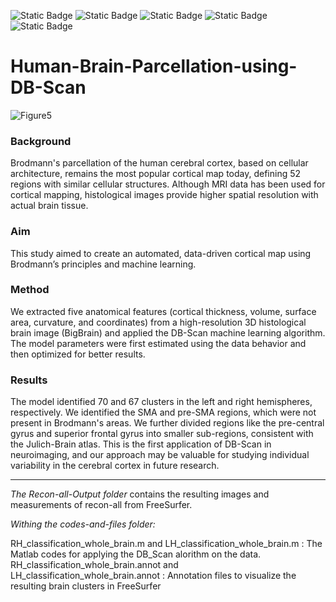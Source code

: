 ![Static Badge](https://img.shields.io/badge/Clustering-FF0000)
![Static Badge](https://img.shields.io/badge/Neuroimaging-FF0000)
![Static Badge](https://img.shields.io/badge/AI-8A2BE2)
![Static Badge](https://img.shields.io/badge/Python-8A2BE2)
![Static Badge](https://img.shields.io/badge/Human%20Brain-4CAF50)

# Human-Brain-Parcellation-using-DB-Scan

![Figure5](https://github.com/user-attachments/assets/0b2ec14f-41e8-4a23-90e6-e9024b09d37a)

### Background

Brodmann's parcellation of the human cerebral cortex, based on cellular architecture, remains the most popular cortical map today, defining 52 regions with similar cellular structures. Although MRI data has been used for cortical mapping, histological images provide higher spatial resolution with actual brain tissue. 

### Aim

This study aimed to create an automated, data-driven cortical map using Brodmann’s principles and machine learning.

### Method

We extracted five anatomical features (cortical thickness, volume, surface area, curvature, and coordinates) from a high-resolution 3D histological brain image (BigBrain) and applied the DB-Scan machine learning algorithm. The model parameters were first estimated using the data behavior and then optimized for better results.

### Results

The model identified 70 and 67 clusters in the left and right hemispheres, respectively. We identified the SMA and pre-SMA regions, which were not present in Brodmann's areas. We further divided regions like the pre-central gyrus and superior frontal gyrus into smaller sub-regions, consistent with the Julich-Brain atlas. This is the first application of DB-Scan in neuroimaging, and our approach may be valuable for studying individual variability in the cerebral cortex in future research.

---

*The Recon-all-Output folder* contains the resulting images and measurements of recon-all from FreeSurfer.

*Withing the codes-and-files folder:*

RH_classification_whole_brain.m and LH_classification_whole_brain.m : The Matlab codes for applying the DB_Scan alorithm on the data.
RH_classification_whole_brain.annot and LH_classification_whole_brain.annot : Annotation files to visualize the resulting brain clusters in FreeSurfer


